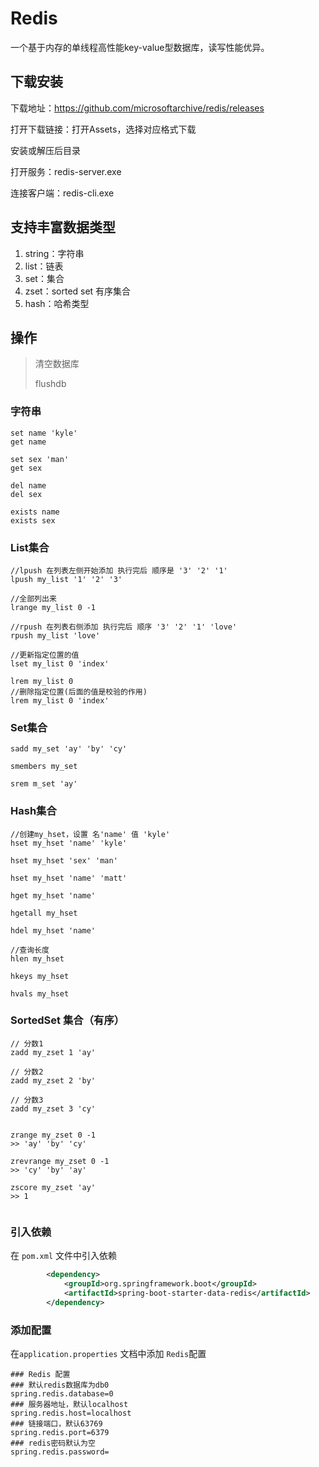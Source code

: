 # Redis

一个基于内存的单线程高性能key-value型数据库，读写性能优异。



## 下载安装

下载地址：https://github.com/microsoftarchive/redis/releases

打开下载链接：打开Assets，选择对应格式下载

安装或解压后目录

打开服务：redis-server.exe

连接客户端：redis-cli.exe



## 支持丰富数据类型

1. string：字符串
2. list：链表
3. set：集合
4. zset：sorted set 有序集合
5. hash：哈希类型



## 操作



> 清空数据库
>
> flushdb



### 字符串

```
set name 'kyle'
get name

set sex 'man'
get sex

del name
del sex

exists name
exists sex
```



### List集合

```
//lpush 在列表左侧开始添加 执行完后 顺序是 '3' '2' '1'
lpush my_list '1' '2' '3'

//全部列出来
lrange my_list 0 -1

//rpush 在列表右侧添加 执行完后 顺序 '3' '2' '1' 'love'
rpush my_list 'love'

//更新指定位置的值
lset my_list 0 'index'

lrem my_list 0
//删除指定位置(后面的值是校验的作用)
lrem my_list 0 'index'

```



### Set集合

```
sadd my_set 'ay' 'by' 'cy'

smembers my_set

srem m_set 'ay'

```





### Hash集合

```
//创建my_hset，设置 名'name' 值 'kyle'
hset my_hset 'name' 'kyle'

hset my_hset 'sex' 'man'

hset my_hset 'name' 'matt'

hget my_hset 'name'

hgetall my_hset

hdel my_hset 'name'

//查询长度
hlen my_hset

hkeys my_hset

hvals my_hset

```





### SortedSet 集合（有序）

```
// 分数1
zadd my_zset 1 'ay'

// 分数2
zadd my_zset 2 'by'

// 分数3
zadd my_zset 3 'cy'


zrange my_zset 0 -1
>> 'ay' 'by' 'cy'

zrevrange my_zset 0 -1
>> 'cy' 'by' 'ay'

zscore my_zset 'ay'
>> 1


```



### 引入依赖

在 `pom.xml` 文件中引入依赖

```xml
        <dependency>
            <groupId>org.springframework.boot</groupId>
            <artifactId>spring-boot-starter-data-redis</artifactId>
        </dependency>
```



### 添加配置

在`application.properties` 文档中添加 `Redis`配置

```properties
### Redis 配置
### 默认redis数据库为db0
spring.redis.database=0
### 服务器地址，默认localhost
spring.redis.host=localhost
### 链接端口，默认63769
spring.redis.port=6379
### redis密码默认为空
spring.redis.password=
```

